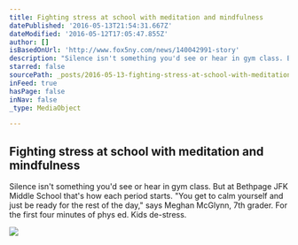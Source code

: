 ```yaml
---
title: Fighting stress at school with meditation and mindfulness
datePublished: '2016-05-13T21:54:31.667Z'
dateModified: '2016-05-12T17:05:47.855Z'
author: []
isBasedOnUrl: 'http://www.fox5ny.com/news/140042991-story'
description: "Silence isn't something you'd see or hear in gym class. But at Bethpage JFK Middle School that's how each period starts. \"You get to calm yourself and just be ready for the rest of the day,\" says Meghan McGlynn, 7th grader. For the first four minutes of phys ed. Kids de-stress."
starred: false
sourcePath: _posts/2016-05-13-fighting-stress-at-school-with-meditation-and-mindfulness.md
inFeed: true
hasPage: false
inNav: false
_type: MediaObject

---
```

<article style=""><h1>Fighting stress at school with meditation and mindfulness</h1><p>Silence isn't something you'd see or hear in gym class. But at Bethpage JFK Middle School that's how each period starts. "You get to calm yourself and just be ready for the rest of the day," says Meghan McGlynn, 7th grader. For the first four minutes of phys ed. Kids de-stress.</p><img src="http://static.lakana.com/media.fox5ny.com/photo/2016/05/11/Fighting_stress_at_school_0_1297253_ver1.0_640_360.jpg" /></article>